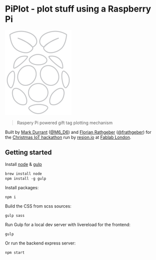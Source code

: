 PiPlot - plot stuff using a Raspberry Pi
========================================

![Raspberry Pi](src/img/logo.svg)

> Raspery Pi powered gift tag plotting mechanism

Built by [Mark Durrant](https://github.com/markdurrant) ([@M6_D6]) and
[Florian Rathgeber](https://github.com/kynan) ([@frathgeber]) for
the [Christmas IoT hackathon] run by [resion.io](https://resin.io) at
[Fablab London].

[@M6_D6]: https://twitter.com/M6_D6
[@frathgeber]: https://twitter.com/frathgeber
[Christmas IoT hackathon]: http://fablablondon.org/events/xmas-iot-hackathon-with-resin-io/
[Fablab London]: http://fablablondon.org

Getting started
---------------

Install [node](http://nodejs.org/) & [gulp](http://gulpjs.com/)

    brew install node
    npm install -g gulp

Install packages:

    npm i

Build the CSS from scss sources:

    gulp sass

Run Gulp for a local dev server with livereload for the frontend:

    gulp

Or run the backend express server:

    npm start
